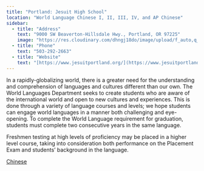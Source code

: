 ```yaml
---
title: "Portland: Jesuit High School"
location: "World Language Chinese I, II, III, IV, and AP Chinese"
sidebar:
  - title: "Address"
    text: "9000 SW Beaverton-Hillsdale Hwy., Portland, OR 97225"
    image: "https://res.cloudinary.com/dhngj18do/image/upload/f_auto,q_auto/v1/images/activities/jesuit_logo"
  - title: "Phone"
    text: "503-292-2663"
  - title: "Website"
    text: "[https://www.jesuitportland.org/](https://www.jesuitportland.org/)"
---
```


In a rapidly-globalizing world, there is a greater need for the understanding and comprehension of languages and cultures different than our own. The World Languages Department seeks to create students who are aware of the international world and open to new cultures and experiences. This is done through a variety of language courses and levels; we hope students can engage world languages in a manner both challenging and eye-opening. To complete the World Language requirement for graduation, students must complete two consecutive years in the same language.

Freshmen testing at high levels of proficiency may be placed in a higher level course, taking into consideration both performance on the Placement Exam and students’ background in the language.

[Chinese](https://sites.google.com/jesuitmail.org/jhs-course-catalog/world-languages?authuser=0)
